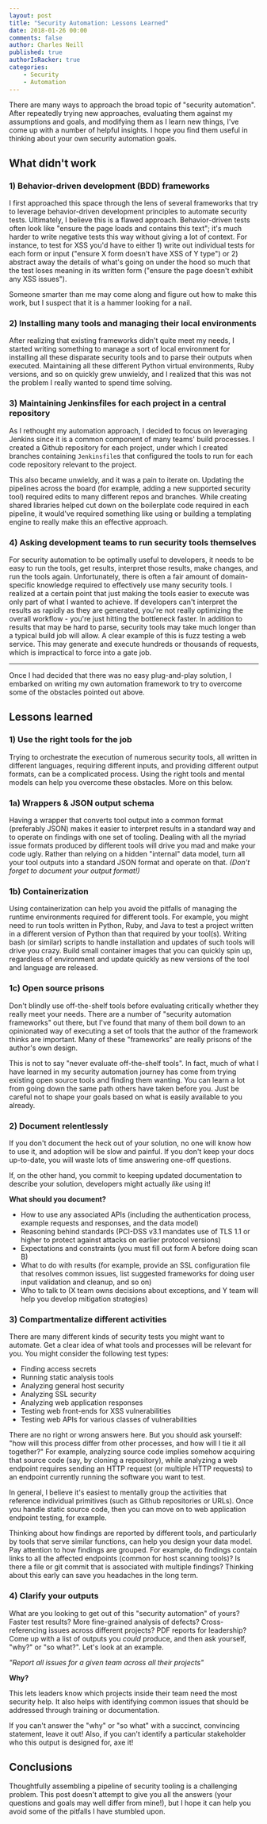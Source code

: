 ```yaml
---
layout: post
title: "Security Automation: Lessons Learned"
date: 2018-01-26 00:00
comments: false
author: Charles Neill
published: true
authorIsRacker: true
categories:
    - Security
    - Automation
---
```


There are many ways to approach the broad topic of "security automation". After
repeatedly trying new approaches, evaluating them against my assumptions and
goals, and modifying them as I learn new things, I've come up with a number
of helpful insights. I hope you find them useful in thinking about your own
security automation goals.

<!-- more -->

## What didn't work

### 1) Behavior-driven development (BDD) frameworks

I first approached this space through the lens of several frameworks that try
to leverage behavior-driven development principles to automate security tests.
Ultimately, I believe this is a flawed approach. Behavior-driven tests often
look like "ensure the page loads and contains this text"; it's much harder
to write negative tests this way without giving a lot of context. For instance,
to test for XSS you'd have to either 1) write out individual tests for each
form or input ("ensure X form doesn't have XSS of Y type") or 2) abstract away
the details of what's going on under the hood so much that the test loses
meaning in its written form ("ensure the page doesn't exhibit any XSS issues").

Someone smarter than me may come along and figure out how to make this work,
but I suspect that it is a hammer looking for a nail.

### 2) Installing many tools and managing their local environments

After realizing that existing frameworks didn't quite meet my needs, I started
writing something to manage a sort of local environment for installing all these
disparate security tools and to parse their outputs when executed. Maintaining
all these different Python virtual environments, Ruby versions, and so on
quickly grew unwieldy, and I realized that this was not the problem I really
wanted to spend time solving.

### 3) Maintaining Jenkinsfiles for each project in a central repository

As I rethought my automation approach, I decided to focus on leveraging Jenkins
since it is a common component of many teams' build processes. I created a
Github repository for each project, under which I created branches containing
`Jenkinsfile`s that configured the tools to run for each code repository
relevant to the project.

This also became unwieldy, and it was a pain to iterate on. Updating the
pipelines across the board (for example, adding a new supported security tool)
required edits to many different repos and branches. While creating shared
libraries helped cut down on the boilerplate code required in each pipeline,
it would've required something like using or building a templating engine to
really make this an effective approach.

### 4) Asking development teams to run security tools themselves

For security automation to be optimally useful to developers, it needs to be
easy to run the tools, get results, interpret those results, make changes, and
run the tools again. Unfortunately, there is often a fair amount of
domain-specific knowledge required to effectively use many security tools. I
realized at a certain point that just making the tools easier to execute was
only part of what I wanted to achieve. If developers can't interpret the results
as rapidly as they are generated, you're not really optimizing the overall
workflow - you're just hitting the bottleneck faster. In addition to results
that may be hard to parse, security tools may take much longer than a typical
build job will allow. A clear example of this is fuzz testing a web service.
This may generate and execute hundreds or thousands of requests, which is
impractical to force into a gate job.

------

Once I had decided that there was no easy plug-and-play solution, I embarked
on writing my own automation framework to try to overcome some of the obstacles
pointed out above.

## Lessons learned

### 1) Use the right tools for the job

Trying to orchestrate the execution of numerous security tools, all written
in different languages, requiring different inputs, and providing different
output formats, can be a complicated process. Using the right tools and
mental models can help you overcome these obstacles. More on this below.

### 1a) Wrappers & JSON output schema

Having a wrapper that converts tool output into a common format (preferably
JSON) makes it easier to interpret results in a standard way and to operate
on findings with one set of tooling. Dealing with all the myriad issue formats
produced by different tools will drive you mad and make your code ugly. Rather
than relying on a hidden "internal" data model, turn all your tool outputs into
a standard JSON format and operate on that. _(Don't forget to document your
output format!)_

### 1b) Containerization 

Using containerization can help you avoid the pitfalls of managing the runtime
environments required for different tools. For example, you might need to run
tools written in Python, Ruby, and Java to test a project written in a different
version of Python than that required by your tool(s). Writing bash (or similar)
scripts to handle installation and updates of such tools will drive you crazy.
Build small container images that you can quickly spin up, regardless of
environment and update quickly as new versions of the tool and language are
released.

### 1c) Open source prisons

Don't blindly use off-the-shelf tools before evaluating critically whether
they really meet your needs. There are a number of "security automation
frameworks" out there, but I've found that many of them boil down to an
opinionated way of executing a set of tools that the author of the framework
thinks are important. Many of these "frameworks" are really prisons of the
author's own design. 

This is not to say "never evaluate off-the-shelf tools". In fact, much of what
I have learned in my security automation journey has come from trying existing
open source tools and finding them wanting. You can learn a lot from going down
the same path others have taken before you. Just be careful not to shape your
goals based on what is easily available to you already.

### 2) Document relentlessly

If you don't document the heck out of your solution, no one will know how to
use it, and adoption will be slow and painful. If you don't keep your docs
up-to-date, you will waste lots of time answering one-off questions.

If, on the other hand, you commit to keeping updated documentation to describe
your solution, developers might actually _like_ using it!

__What should you document?__

- How to use any associated APIs (including the authentication process, example
  requests and responses, and the data model)
- Reasoning behind standards (PCI-DSS v3.1 mandates use of TLS 1.1 or higher
  to protect against attacks on earlier protocol versions)
- Expectations and constraints (you must fill out form A before doing scan B)
- What to do with results (for example, provide an SSL configuration file that
  resolves common issues, list suggested frameworks for doing user input
  validation and cleanup, and so on)
- Who to talk to (X team owns decisions about exceptions, and Y team will help
  you develop mitigation strategies)


### 3) Compartmentalize different activities

There are many different kinds of security tests you might want to automate.
Get a clear idea of what tools and processes will be relevant for you. You might
consider the following test types:

- Finding access secrets
- Running static analysis tools
- Analyzing general host security
- Analyzing SSL security
- Analyzing web application responses
- Testing web front-ends for XSS vulnerabilities
- Testing web APIs for various classes of vulnerabilities

There are no right or wrong answers here. But you should ask yourself: "how will
this process differ from other processes, and how will I tie it all together?"
For example, analyzing source code implies somehow acquiring that source code
(say, by cloning a repository), while analyzing a web endpoint requires sending
an HTTP request (or multiple HTTP requests) to an endpoint currently running
the software you want to test.

In general, I believe it's easiest to mentally group the activities that
reference individual primitives (such as Github repositories or URLs). Once you
handle static source code, then you can move on to web application endpoint
testing, for example.

Thinking about how findings are reported by different tools, and particularly by
tools that serve similar functions, can help you design your data model. Pay
attention to how findings are grouped. For example, do findings contain links to
all the affected endpoints (common for host scanning tools)? Is there a file or
git commit that is associated with multiple findings? Thinking about this early
can save you headaches in the long term.

### 4) Clarify your outputs

What are you looking to get out of this "security automation" of yours? Faster
test results? More fine-grained analysis of defects? Cross-referencing issues
across different projects? PDF reports for leadership? Come up with a list of
outputs you _could_ produce, and then ask yourself, "why?" or "so what?". Let's
look at an example.

_"Report all issues for a given team across all their projects"_

__Why?__

This lets leaders know which projects inside their team need the most security
help. It also helps with identifying common issues that should be addressed
through training or documentation.

If you can't answer the "why" or "so what" with a succinct, convincing
statement, leave it out! Also, if you can't identify a particular stakeholder
who this output is designed for, axe it!

## Conclusions

Thoughtfully assembling a pipeline of security tooling is a challenging
problem. This post doesn't attempt to give you all the answers (your questions
and goals may well differ from mine!), but I hope it can help you avoid some
of the pitfalls I have stumbled upon.
